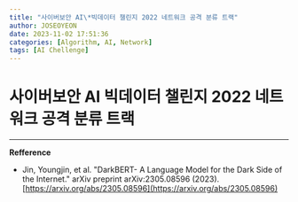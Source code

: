 ```yaml
---
title: "사이버보안 AI\*빅데이터 챌린지 2022 네트워크 공격 분류 트랙"
author: JOSEOYEON
date: 2023-11-02 17:51:36
categories: [Algorithm, AI, Network]
tags: [AI Chellenge]
---
```



# 사이버보안 AI 빅데이터 챌린지 2022 네트워크 공격 분류 트랙



---

**Refference**

* Jin, Youngjin, et al. "DarkBERT- A Language Model for the Dark Side of the Internet." arXiv preprint arXiv:2305.08596 (2023).
[https://arxiv.org/abs/2305.08596](https://arxiv.org/abs/2305.08596)

